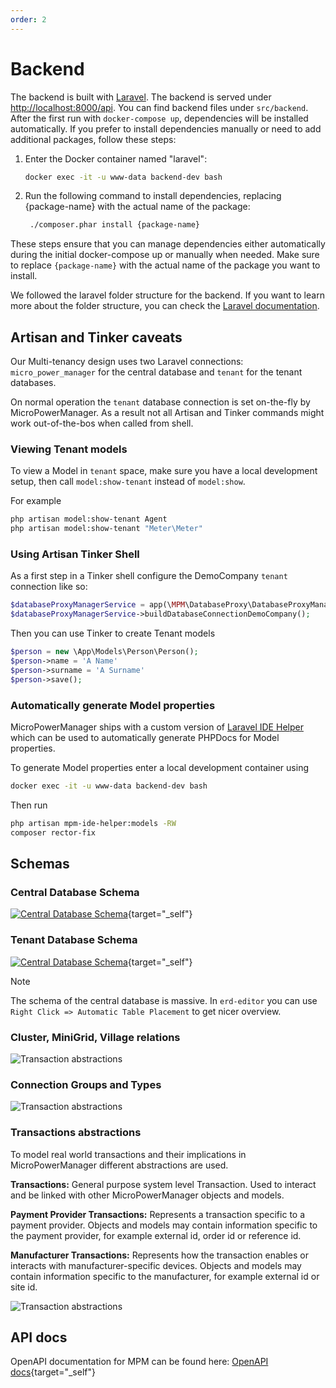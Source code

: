 ```yaml
---
order: 2
---
```


# Backend

The backend is built with [Laravel](https://laravel.com/).
The backend is served under <http://localhost:8000/api>.
You can find backend files under `src/backend`.
After the first run with `docker-compose up`, dependencies will be installed automatically.
If you prefer to install dependencies manually or need to add additional packages, follow these steps:

1. Enter the Docker container named "laravel":

   ```bash
   docker exec -it -u www-data backend-dev bash
   ```

2. Run the following command to install dependencies, replacing {package-name} with the actual name of the package:

   ```bash
    ./composer.phar install {package-name}
   ```

These steps ensure that you can manage dependencies either automatically during the initial docker-compose up or
manually when needed.
Make sure to replace `{package-name}` with the actual name of the package you want to install.

We followed the laravel folder structure for the backend.
If you want to learn more about the folder structure, you can check the [Laravel documentation](https://laravel.com/docs/9.x/structure).

## Artisan and Tinker caveats

Our Multi-tenancy design uses two Laravel connections: `micro_power_manager` for the central database and `tenant` for the tenant databases.

On normal operation the `tenant` database connection is set on-the-fly by MicroPowerManager.
As a result not all Artisan and Tinker commands might work out-of-the-bos when called from shell.

### Viewing Tenant models

To view a Model in `tenant` space, make sure you have a local development setup, then call `model:show-tenant` instead of `model:show`.

For example

```sh
php artisan model:show-tenant Agent
php artisan model:show-tenant "Meter\Meter"
```

### Using Artisan Tinker Shell

As a first step in a Tinker shell configure the DemoCompany `tenant` connection like so:

```php
$databaseProxyManagerService = app(\MPM\DatabaseProxy\DatabaseProxyManagerService::class);
$databaseProxyManagerService->buildDatabaseConnectionDemoCompany();
```

Then you can use Tinker to create Tenant models

```php
$person = new \App\Models\Person\Person();
$person->name = 'A Name'
$person->surname = 'A Surname'
$person->save();
```

### Automatically generate Model properties

MicroPowerManager ships with a custom version of [Laravel IDE Helper](https://github.com/barryvdh/laravel-ide-helper) which can be used to automatically generate PHPDocs for Model properties.

To generate Model properties enter a local development container using

```bash
docker exec -it -u www-data backend-dev bash
```

Then run

```bash
php artisan mpm-ide-helper:models -RW
composer rector-fix
```

## Schemas

### Central Database Schema

<!-- prettier-ignore -->
[![Central Database Schema](images/schema_central_database.png)](/schemas/central_database/index.html){target="_self"}

### Tenant Database Schema

<!-- prettier-ignore -->
[![Central Database Schema](images/schema_tenant_database.png)](/schemas/tenant_database/index.html){target="_self"}

> [!NOTE]
> The schema of the central database is massive.
> In `erd-editor` you can use `Right Click => Automatic Table Placement` to get nicer overview.

### Cluster, MiniGrid, Village relations

![Transaction abstractions](images/cluster_minigrid_village.excalidraw.svg)

### Connection Groups and Types

![Transaction abstractions](images/connection_groups_types.excalidraw.svg)

### Transactions abstractions

To model real world transactions and their implications in MicroPowerManager different abstractions are used.

**Transactions:** General purpose system level Transaction.
Used to interact and be linked with other MicroPowerManager objects and models.

**Payment Provider Transactions:** Represents a transaction specific to a payment provider.
Objects and models may contain information specific to the payment provider, for example external id, order id or reference id.

**Manufacturer Transactions:** Represents how the transaction enables or interacts with manufacturer-specific devices.
Objects and models may contain information specific to the manufacturer, for example external id or site id.

![Transaction abstractions](images/transactions.excalidraw.svg)

## API docs

<!-- prettier-ignore -->
OpenAPI documentation for MPM can be found here: [OpenAPI docs](/openapi/index.html){target="_self"}
